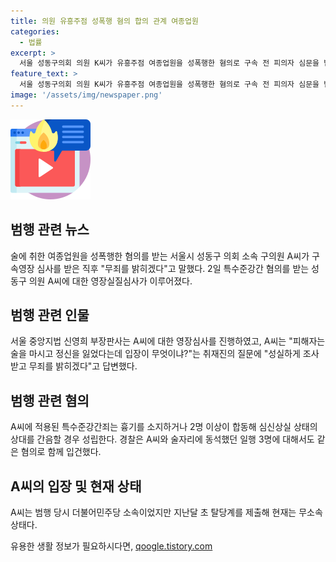 ```yaml
---
title: 의원 유흥주점 성폭행 혐의 합의 관계 여종업원
categories:
  - 법률
excerpt: >
  서울 성동구의회 의원 K씨가 유흥주점 여종업원을 성폭행한 혐의로 구속 전 피의자 심문을 받고 법정에서 무죄를 밝히겠다고 말했다. 특수준강간 혐의를 받는 다른 의원 A씨의 심사결과는 오늘 나올 예상이며, A씨는 지난 4월 유흥주점에서 만취 상태의 종업원을 성폭행한 혐의를 받고 있다. A씨는 무소속 상태로 현재 조사를 받고 있으며, 경찰은 A씨와 동석했던 일행 3명도 같은 혐의로 입건했다.
feature_text: >
  서울 성동구의회 의원 K씨가 유흥주점 여종업원을 성폭행한 혐의로 구속 전 피의자 심문을 받고 법정에서 무죄를 밝히겠다고 말했다. 특수준강간 혐의를 받는 다른 의원 A씨의 심사결과는 오늘 나올 예상이며, A씨는 지난 4월 유흥주점에서 만취 상태의 종업원을 성폭행한 혐의를 받고 있다. A씨는 무소속 상태로 현재 조사를 받고 있으며, 경찰은 A씨와 동석했던 일행 3명도 같은 혐의로 입건했다.
image: '/assets/img/newspaper.png'
---
```


<p><img src="/assets/img/news.png" alt="rentncar 속보" /></p>

<h2 data-ke-size="size26">범행 관련 뉴스</h2>

<p data-ke-size="size16">술에 취한 여종업원을 성폭행한 혐의를 받는 서울시 성동구 의회 소속 구의원 A씨가 구속영장 심사를 받은 직후 "무죄를 밝히겠다"고 말했다. 2일 특수준강간 혐의를 받는 성동구 의원 A씨에 대한 영장실질심사가 이루어졌다.</p>

<h2 data-ke-size="size26">범행 관련 인물</h2>

<p data-ke-size="size16">서울 중앙지법 신영희 부장판사는 A씨에 대한 영장심사를 진행하였고, A씨는 "피해자는 술을 마시고 정신을 잃었다는데 입장이 무엇이냐?"는 취재진의 질문에 "성실하게 조사받고 무죄를 밝히겠다"고 답변했다.</p>

<h2 data-ke-size="size26">범행 관련 혐의</h2>

<p data-ke-size="size16">A씨에 적용된 특수준강간죄는 흉기를 소지하거나 2명 이상이 합동해 심신상실 상태의 상대를 간음할 경우 성립한다. 경찰은 A씨와 술자리에 동석했던 일행 3명에 대해서도 같은 혐의로 함께 입건했다.</p>

<h2 data-ke-size="size26">A씨의 입장 및 현재 상태</h2>

<p data-ke-size="size16">A씨는 범행 당시 더불어민주당 소속이었지만 지난달 초 탈당계를 제출해 현재는 무소속 상태다.</p>
유용한 생활 정보가 필요하시다면, <a href="https://qoogle.tistory.com" rel="dofollow">qoogle.tistory.com</a>


